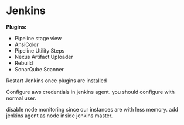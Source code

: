 # Jenkins

**Plugins:**
* Pipeline stage view
* AnsiColor
* Pipeline Utility Steps
* Nexus Artifact Uploader
* Rebuild
* SonarQube Scanner

Restart Jenkins once plugins are installed

Configure aws credentials in jenkins agent. you should configure with normal user.

disable node monitoring since our instances are with less memory. add jenkins agent as node inside jenkins master.